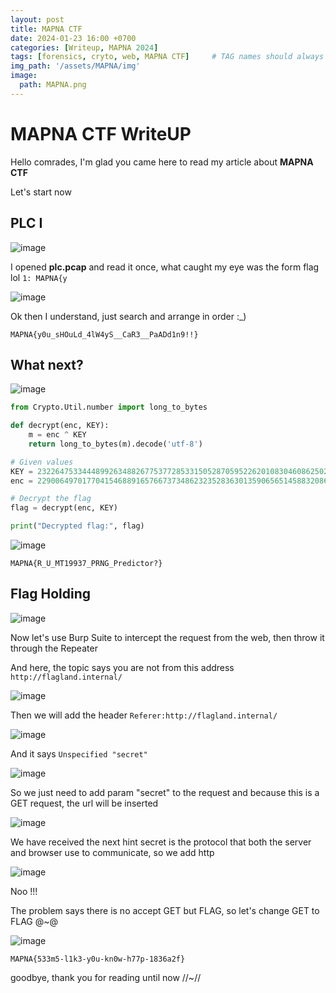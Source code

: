 ```yaml
---
layout: post
title: MAPNA CTF 
date: 2024-01-23 16:00 +0700
categories: [Writeup, MAPNA 2024]
tags: [forensics, cryto, web, MAPNA CTF]     # TAG names should always be lowercase
img_path: '/assets/MAPNA/img'
image: 
  path: MAPNA.png
--- 
```


# MAPNA CTF WriteUP

Hello comrades, I'm glad you came here to read my article about **MAPNA CTF**

Let's start now

## PLC I 

![image](https://github.com/zs0b/zs0b.github.io/assets/118095276/8171acf1-48fb-4ded-9e1c-0615ed3e868d)

I opened **plc.pcap** and read it once, what caught my eye was the form flag lol `1: MAPNA{y`

![image](https://github.com/zs0b/zs0b.github.io/assets/118095276/ba532bd6-b1e1-49a4-b5d2-7e658b49f718)

Ok then I understand, just search and arrange in order :_)

`MAPNA{y0u_sHOuLd_4lW4yS__CaR3__PaADd1n9!!}`


## What next?

![image](https://github.com/zs0b/zs0b.github.io/assets/118095276/b57d2094-de91-4c17-b68b-8871644698bc)
```python
from Crypto.Util.number import long_to_bytes

def decrypt(enc, KEY):
    m = enc ^ KEY
    return long_to_bytes(m).decode('utf-8')

# Given values
KEY = 23226475334448992634882677537728533150528705952262010830460862502359965393545
enc = 2290064970177041546889165766737348623235283630135906565145883208626788551598431732

# Decrypt the flag
flag = decrypt(enc, KEY)

print("Decrypted flag:", flag)
```
![image](https://github.com/zs0b/zs0b.github.io/assets/118095276/62930a68-0b8c-4fd7-b63d-b870d930282b)

`MAPNA{R_U_MT19937_PRNG_Predictor?}`

## Flag Holding

![image](https://github.com/zs0b/zs0b.github.io/assets/118095276/5d7a7abc-0951-408e-9b94-be4962a2ccff)

Now let's use Burp Suite to intercept the request from the web, then throw it through the Repeater

And here, the topic says you are not from this address `http://flagland.internal/`

![image](https://github.com/zs0b/zs0b.github.io/assets/118095276/0cbb8b97-4961-4d5a-9c6b-eef4cfdce9c0)


Then we will add the header `Referer:http://flagland.internal/`

![image](https://github.com/zs0b/zs0b.github.io/assets/118095276/e295e38c-19ab-4098-ac5d-4ee2a0784e42)

And it says `Unspecified "secret"`

![image](https://github.com/zs0b/zs0b.github.io/assets/118095276/622d5b5a-7819-4eb9-af0c-be397a6377b5)

So we just need to add param "secret" to the request
and because this is a GET request, the url will be inserted

![image](https://github.com/zs0b/zs0b.github.io/assets/118095276/89025755-b63c-40fd-acf1-84b2df6f1d1f)

We have received the next hint secret is the protocol that both the server and browser use to communicate, so we add http

![image](https://github.com/zs0b/zs0b.github.io/assets/118095276/206a9c6c-f82d-45b2-a907-c55f8e9127bf)

Noo !!!

The problem says there is no accept GET but FLAG, so let's change GET to FLAG @~@

![image](https://github.com/zs0b/zs0b.github.io/assets/118095276/f44ccec3-3b04-4ec4-bf0d-16c90f7eb01f)

`MAPNA{533m5-l1k3-y0u-kn0w-h77p-1836a2f}`

goodbye, thank you for reading until now //~//
